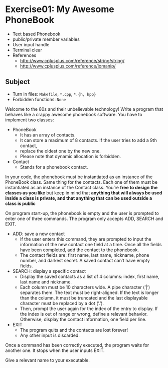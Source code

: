 # Exercise01: My Awesome PhoneBook
- Text based Phonebook
- public/private member variables
- User input handle
- Terminal clear
- References
  - http://www.cplusplus.com/reference/string/string/
  - http://www.cplusplus.com/reference/iomanip/

## Subject
- Turn in files: `Makefile`, `*.cpp`, `*.{h, hpp}`
- Forbidden functions: `None`

Welcome to the 80s and their unbelievable technology! Write a program that behaves like a crappy awesome phonebook software.
You have to implement two classes:
- PhoneBook
  - It has an array of contacts.
  - It can store a maximum of 8 contacts. If the user tries to add a 9th contact,
  - replace the oldest one by the new one.
  - Please note that dynamic allocation is forbidden.
- Contact
  - Stands for a phonebook contact.

In your code, the phonebook must be instantiated as an instance of the PhoneBook class. Same thing for the contacts. Each one of them must be instantiated as an instance of the Contact class. You’re **free to design the classes as you like** but keep in mind that **anything that will always be used inside a class is private, and that anything that can be used outside a class is public**

On program start-up, the phonebook is empty and the user is prompted to enter one of three commands. The program only accepts ADD, SEARCH and EXIT.

- ADD: save a new contact
  - If the user enters this command, they are prompted to input the information of the new contact one field at a time. Once all the fields have been completed, add the contact to the phonebook.
  - The contact fields are: first name, last name, nickname, phone number, and darkest secret. A saved contact can’t have empty fields.
- SEARCH: display a specific contact
  - Display the saved contacts as a list of 4 columns: index, first name, last name and nickname.
  - Each column must be 10 characters wide. A pipe character (’|’) separates them. The text must be right-aligned. If the text is longer than the column, it must be truncated and the last displayable character must be replaced by a dot (’.’).
  - Then, prompt the user again for the index of the entry to display. If the index is out of range or wrong, define a relevant behavior. Otherwise, display the contact information, one field per line.
- EXIT
  - The program quits and the contacts are lost forever!
  - Any other input is discarded.

Once a command has been correctly executed, the program waits for another one. It stops when the user inputs EXIT.

Give a relevant name to your executable.